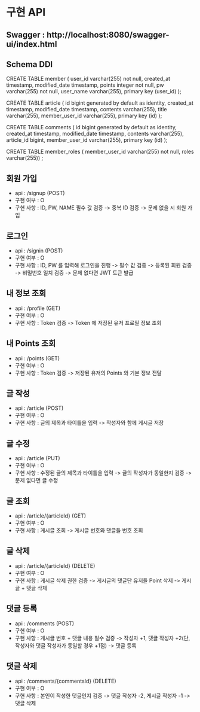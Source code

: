 # 구현 API
## Swagger : http://localhost:8080/swagger-ui/index.html

## Schema DDl
CREATE TABLE member (
    user_id varchar(255) not null,
    created_at timestamp,
    modified_date timestamp,
    points integer not null,
    pw varchar(255) not null,
    user_name varchar(255),
    primary key (user_id)
);

CREATE TABLE article (
    id bigint generated by default as identity,
    created_at timestamp,
    modified_date timestamp,
    contents varchar(255),
    title varchar(255),
    member_user_id varchar(255),
    primary key (id)
);

CREATE TABLE comments (
    id bigint generated by default as identity,
    created_at timestamp,
    modified_date timestamp,
    contents varchar(255),
    article_id bigint,
    member_user_id varchar(255),
    primary key (id)
);

CREATE TABLE member_roles (
    member_user_id varchar(255) not null,
    roles varchar(255))
;


## 회원 가입

- api : /signup (POST)
- 구현 여부 : O
- 구현 사항 : ID, PW, NAME 필수 값 검증 -> 중복 ID 검증 -> 문제 없을 시 회원 가입

## 로그인

- api : /signin (POST)
- 구현 여부 : O
- 구현 사항 : ID, PW 를 입력해 로그인을 진행 -> 필수 값 검증 -> 등록된 회원 검증 -> 비밀번호 일치 검증 -> 문제 없다면 JWT 토큰 발급

## 내 정보 조회

- api : /profile (GET)
- 구현 여부 : O
- 구현 사항 : Token 검증 -> Token 에 저장된 유저 프로필 정보 조회

## 내 Points 조회

- api : /points (GET)
- 구현 여부 : O 
- 구현 사항 : Token 검증 -> 저장된 유저의 Points 와 기본 정보 전달

## 글 작성

- api : /article (POST)
- 구현 여부 : O
- 구현 사항 : 글의 제목과 타이틀을 입력 -> 작성자와 함께 게시글 저장

## 글 수정

- api : /article (PUT)
- 구현 여부 : O
- 구현 사항 : 수정된 글의 제목과 타이틀을 입력 -> 글의 작성자가 동일한지 검증 -> 문제 없다면 글 수정

## 글 조회

- api : /article/{articleId} (GET)
- 구현 여부 : O
- 구현 사항 : 게시글 조회 -> 게시글 번호와 댓글들 번호 조회

## 글 삭제

- api : /article/{articleId} (DELETE)
- 구현 여부 : O
- 구현 사항 : 게시글 삭제 권한 검증 -> 게시글의 댓글단 유저들 Point 삭제 -> 게시글 + 댓글 삭제

## 댓글 등록

- api : /comments (POST)
- 구현 여부 : O
- 구현 사항 : 게시글 번호 + 댓글 내용 필수 검증 -> 작성자 +1, 댓글 작성자 +2(단, 작성자와 댓글 작성자가 동일할 경우 +1점) -> 댓글 등록

## 댓글 삭제

- api : /comments/{commentsId} (DELETE)
- 구현 여부 : O
- 구현 사항 : 본인이 작성한 댓글인지 검증 -> 댓글 작성자 -2, 게시글 작성자 -1 -> 댓글 삭제

